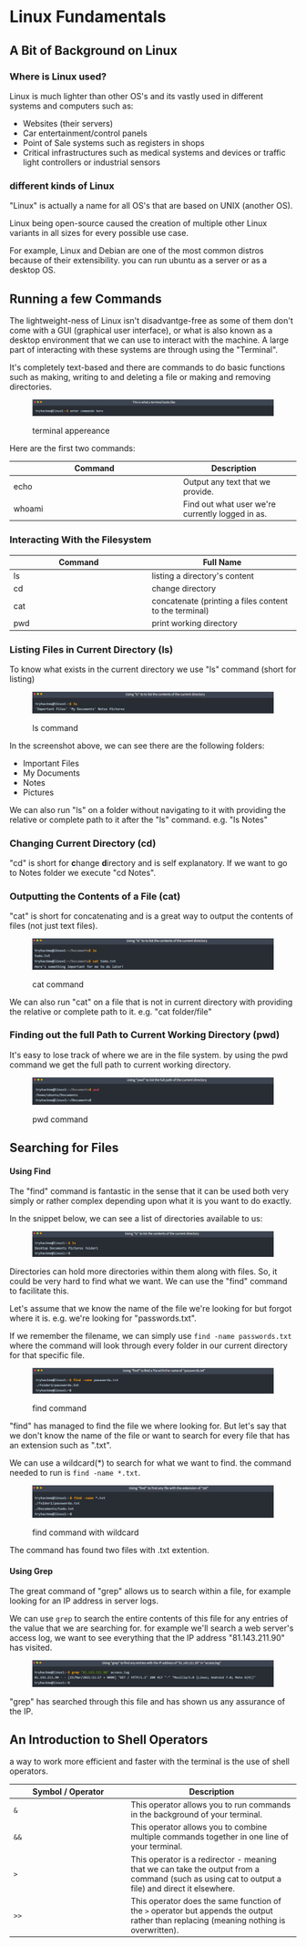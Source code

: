 # Linux Fundamentals

## A Bit of Background on Linux

### Where is Linux used?

Linux is much lighter than other OS's and its vastly used in different systems and computers such as:

* Websites (their servers)
* Car entertainment/control panels
* Point of Sale systems such as registers in shops
* Critical infrastructures such as medical systems and devices or traffic light controllers or industrial sensors

### different kinds of Linux

"Linux" is actually a name for all OS's that are based on UNIX (another OS).

Linux being open-source caused the creation of multiple other Linux variants in all sizes for every possible use case.

For example, Linux and Debian are one of the most common distros because of their extensibility. you can run ubuntu as a server or as a desktop OS.

## Running a few Commands

The lightweight-ness of Linux isn't disadvantge-free as some of them don't come with a GUI (graphical user interface), or what is also known as a desktop environment that we can use to interact with the machine. A large part of interacting with these systems are through using the "Terminal".

It's completely text-based and there are commands to do basic functions such as making, writing to and deleting a file or making and removing directories.

<figure><img src="../.gitbook/assets/image (27).png" alt=""><figcaption><p>terminal appereance</p></figcaption></figure>

Here are the first two commands:

<table><thead><tr><th width="284">Command</th><th>Description</th><th data-hidden></th></tr></thead><tbody><tr><td>echo</td><td>Output any text that we provide.</td><td></td></tr><tr><td>whoami</td><td>Find out what user we're currently logged in as.</td><td></td></tr></tbody></table>



### Interacting With the Filesystem

<table><thead><tr><th width="229">Command</th><th>Full Name</th></tr></thead><tbody><tr><td>ls</td><td>listing a directory's content</td></tr><tr><td>cd</td><td>change directory</td></tr><tr><td>cat</td><td>concatenate (printing a files content to the terminal)</td></tr><tr><td>pwd</td><td>print working directory</td></tr></tbody></table>

### Listing Files in Current Directory (ls)

To know what exists in the current directory we use "ls" command (short for listing)

<figure><img src="../.gitbook/assets/image (29).png" alt=""><figcaption><p>ls command</p></figcaption></figure>

In the screenshot above, we can see there are the following folders:

* Important Files
* My Documents
* Notes
* Pictures

We can also run "ls" on a folder without navigating to it with providing the relative or complete path to it after the "ls" command. e.g. "ls Notes"

### Changing Current Directory (cd)

"cd" is short for **c**hange **d**irectory and is self explanatory. If we want to go to Notes folder we execute "cd Notes".

### Outputting the Contents of a File (cat)

"cat" is short for concatenating and is a great way to output the contents of files (not just text files).

<figure><img src="../.gitbook/assets/image (30).png" alt=""><figcaption><p>cat command</p></figcaption></figure>

We can also run "cat" on a file that is not in current directory with providing the relative or complete path to it. e.g. "cat folder/file"

### Finding out the full Path to Current Working Directory (pwd)

It's easy to lose track of where we are in the file system. by using the pwd command we get the full path to current working directory.

<figure><img src="../.gitbook/assets/image (31).png" alt=""><figcaption><p>pwd command</p></figcaption></figure>

## Searching for Files

#### **Using Find**

The "find" command is fantastic in the sense that it can be used both very simply or rather complex depending upon what it is you want to do exactly.

In the snippet below, we can see a list of directories available to us:

<figure><img src="../.gitbook/assets/image (32).png" alt=""><figcaption></figcaption></figure>

Directories can hold more directories within them along with files. So, it could be very hard to find what we want. We can use the "find" command to facilitate this.

Let's assume that we know the name of the file we're looking for but forgot where it is. e.g. we're looking for "passwords.txt".

If we remember the filename, we can simply use `find -name passwords.txt` where the command will look through every folder in our current directory for that specific file.

<figure><img src="../.gitbook/assets/image (33).png" alt=""><figcaption><p>find command</p></figcaption></figure>

"find" has managed to find the file we where looking for. But let's say that we don't know the name of the file or want to search for every file that has an extension such as ".txt".

We can use a wildcard(\*) to search for what we want to find. the command needed to run is `find -name *.txt`.

<figure><img src="../.gitbook/assets/image (34).png" alt=""><figcaption><p>find command with wildcard</p></figcaption></figure>

The command has found two files with .txt extention.

#### **Using Grep**

The great command of "grep" allows us to search within a file, for example looking for an IP address in server logs.

We can use `grep` to search the entire contents of this file for any entries of the value that we are searching for. for example we'll search a web server's access log, we want to see everything that the IP address "81.143.211.90" has visited.

<figure><img src="../.gitbook/assets/image (35).png" alt=""><figcaption></figcaption></figure>

"grep" has searched through this file and has shown us any assurance of the IP.

## An Introduction to Shell Operators

a way to work more efficient and faster with the terminal is the use of shell operators.

<table><thead><tr><th width="192">Symbol / Operator</th><th>Description</th></tr></thead><tbody><tr><td><code>&#x26;</code></td><td>This operator allows you to run commands in the background of your terminal.</td></tr><tr><td><code>&#x26;&#x26;</code></td><td>This operator allows you to combine multiple commands together in one line of your terminal.</td></tr><tr><td><code>></code></td><td>This operator is a redirector - meaning that we can take the output from a command (such as using cat to output a file) and direct it elsewhere.</td></tr><tr><td><code>>></code></td><td>This operator does the same function of the <code>></code> operator but appends the output rather than replacing (meaning nothing is overwritten).</td></tr></tbody></table>

